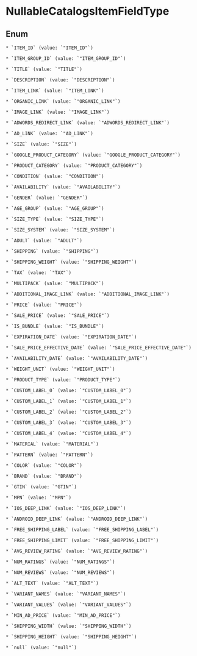 
# NullableCatalogsItemFieldType

## Enum


    * `ITEM_ID` (value: `"ITEM_ID"`)

    * `ITEM_GROUP_ID` (value: `"ITEM_GROUP_ID"`)

    * `TITLE` (value: `"TITLE"`)

    * `DESCRIPTION` (value: `"DESCRIPTION"`)

    * `ITEM_LINK` (value: `"ITEM_LINK"`)

    * `ORGANIC_LINK` (value: `"ORGANIC_LINK"`)

    * `IMAGE_LINK` (value: `"IMAGE_LINK"`)

    * `ADWORDS_REDIRECT_LINK` (value: `"ADWORDS_REDIRECT_LINK"`)

    * `AD_LINK` (value: `"AD_LINK"`)

    * `SIZE` (value: `"SIZE"`)

    * `GOOGLE_PRODUCT_CATEGORY` (value: `"GOOGLE_PRODUCT_CATEGORY"`)

    * `PRODUCT_CATEGORY` (value: `"PRODUCT_CATEGORY"`)

    * `CONDITION` (value: `"CONDITION"`)

    * `AVAILABILITY` (value: `"AVAILABILITY"`)

    * `GENDER` (value: `"GENDER"`)

    * `AGE_GROUP` (value: `"AGE_GROUP"`)

    * `SIZE_TYPE` (value: `"SIZE_TYPE"`)

    * `SIZE_SYSTEM` (value: `"SIZE_SYSTEM"`)

    * `ADULT` (value: `"ADULT"`)

    * `SHIPPING` (value: `"SHIPPING"`)

    * `SHIPPING_WEIGHT` (value: `"SHIPPING_WEIGHT"`)

    * `TAX` (value: `"TAX"`)

    * `MULTIPACK` (value: `"MULTIPACK"`)

    * `ADDITIONAL_IMAGE_LINK` (value: `"ADDITIONAL_IMAGE_LINK"`)

    * `PRICE` (value: `"PRICE"`)

    * `SALE_PRICE` (value: `"SALE_PRICE"`)

    * `IS_BUNDLE` (value: `"IS_BUNDLE"`)

    * `EXPIRATION_DATE` (value: `"EXPIRATION_DATE"`)

    * `SALE_PRICE_EFFECTIVE_DATE` (value: `"SALE_PRICE_EFFECTIVE_DATE"`)

    * `AVAILABILITY_DATE` (value: `"AVAILABILITY_DATE"`)

    * `WEIGHT_UNIT` (value: `"WEIGHT_UNIT"`)

    * `PRODUCT_TYPE` (value: `"PRODUCT_TYPE"`)

    * `CUSTOM_LABEL_0` (value: `"CUSTOM_LABEL_0"`)

    * `CUSTOM_LABEL_1` (value: `"CUSTOM_LABEL_1"`)

    * `CUSTOM_LABEL_2` (value: `"CUSTOM_LABEL_2"`)

    * `CUSTOM_LABEL_3` (value: `"CUSTOM_LABEL_3"`)

    * `CUSTOM_LABEL_4` (value: `"CUSTOM_LABEL_4"`)

    * `MATERIAL` (value: `"MATERIAL"`)

    * `PATTERN` (value: `"PATTERN"`)

    * `COLOR` (value: `"COLOR"`)

    * `BRAND` (value: `"BRAND"`)

    * `GTIN` (value: `"GTIN"`)

    * `MPN` (value: `"MPN"`)

    * `IOS_DEEP_LINK` (value: `"IOS_DEEP_LINK"`)

    * `ANDROID_DEEP_LINK` (value: `"ANDROID_DEEP_LINK"`)

    * `FREE_SHIPPING_LABEL` (value: `"FREE_SHIPPING_LABEL"`)

    * `FREE_SHIPPING_LIMIT` (value: `"FREE_SHIPPING_LIMIT"`)

    * `AVG_REVIEW_RATING` (value: `"AVG_REVIEW_RATING"`)

    * `NUM_RATINGS` (value: `"NUM_RATINGS"`)

    * `NUM_REVIEWS` (value: `"NUM_REVIEWS"`)

    * `ALT_TEXT` (value: `"ALT_TEXT"`)

    * `VARIANT_NAMES` (value: `"VARIANT_NAMES"`)

    * `VARIANT_VALUES` (value: `"VARIANT_VALUES"`)

    * `MIN_AD_PRICE` (value: `"MIN_AD_PRICE"`)

    * `SHIPPING_WIDTH` (value: `"SHIPPING_WIDTH"`)

    * `SHIPPING_HEIGHT` (value: `"SHIPPING_HEIGHT"`)

    * `null` (value: `"null"`)



